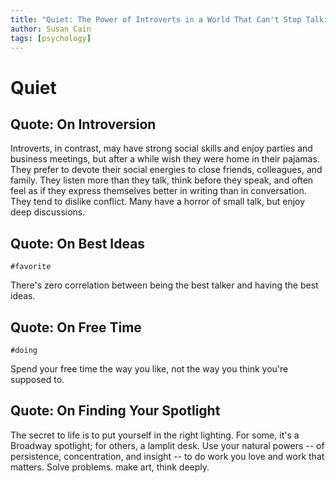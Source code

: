 ```yaml
---
title: "Quiet: The Power of Introverts in a World That Can't Stop Talking"
author: Susan Cain
tags: [psychology]
---
```


# Quiet

## Quote: On Introversion

Introverts, in contrast, may have strong social skills and enjoy parties and business meetings, but after a while wish they were home in their pajamas. They prefer to devote their social energies to close friends, colleagues, and family. They listen more than they talk, think before they speak, and often feel as if they express themselves better in writing than in conversation. They tend to dislike conflict. Many have a horror of small talk, but enjoy deep discussions.


## Quote: On Best Ideas

`#favorite`

There's zero correlation between being the best talker and having the best ideas.


## Quote: On Free Time

`#doing`

Spend your free time the way you like, not the way you think you're supposed to.


## Quote: On Finding Your Spotlight

The secret to life is to put yourself in the right lighting. For some, it's a Broadway spotlight; for others, a lamplit desk. Use your natural powers -- of persistence, concentration, and insight -- to do work you love and work that matters. Solve problems. make art, think deeply.


